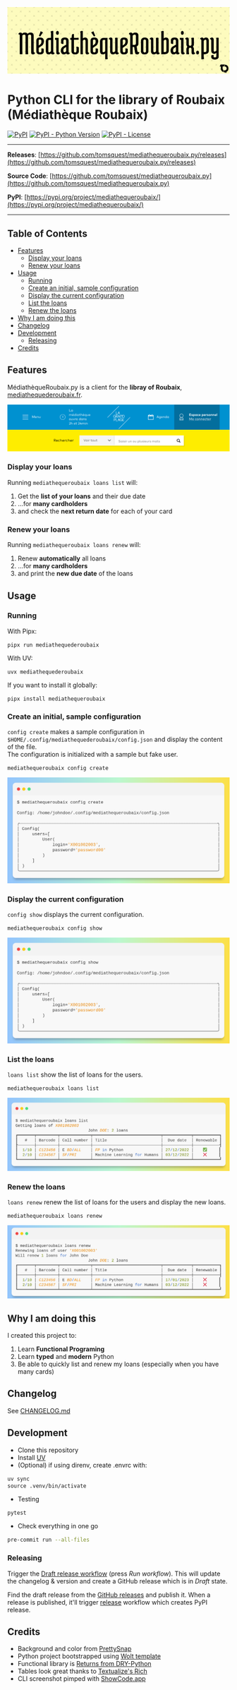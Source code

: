 <p align="center" width="100%">
  <img src="doc/banner.png" alt="MediathequeRoubaix.py"/>
</p>

# Python CLI for the library of Roubaix (Médiathèque Roubaix)

[![PyPI](https://img.shields.io/pypi/v/mediathequeroubaix?style=flat-square)](https://pypi.python.org/pypi/mediathequeroubaix/)
[![PyPI - Python Version](https://img.shields.io/pypi/pyversions/mediathequeroubaix?style=flat-square)](https://pypi.python.org/pypi/mediathequeroubaix/)
[![PyPI - License](https://img.shields.io/pypi/l/mediathequeroubaix?style=flat-square)](https://pypi.python.org/pypi/mediathequeroubaix/)

---

**Releases**: [https://github.com/tomsquest/mediathequeroubaix.py/releases](https://github.com/tomsquest/mediathequeroubaix.py/releases)

**Source Code**: [https://github.com/tomsquest/mediathequeroubaix.py](https://github.com/tomsquest/mediathequeroubaix.py)

**PyPI**: [https://pypi.org/project/mediathequeroubaix/](https://pypi.org/project/mediathequeroubaix/)

---

<!-- START doctoc generated TOC please keep comment here to allow auto update -->
<!-- DON'T EDIT THIS SECTION, INSTEAD RE-RUN doctoc TO UPDATE -->
## Table of Contents

- [Features](#features)
  - [Display your loans](#display-your-loans)
  - [Renew your loans](#renew-your-loans)
- [Usage](#usage)
  - [Running](#running)
  - [Create an initial, sample configuration](#create-an-initial-sample-configuration)
  - [Display the current configuration](#display-the-current-configuration)
  - [List the loans](#list-the-loans)
  - [Renew the loans](#renew-the-loans)
- [Why I am doing this](#why-i-am-doing-this)
- [Changelog](#changelog)
- [Development](#development)
  - [Releasing](#releasing)
- [Credits](#credits)

<!-- END doctoc generated TOC please keep comment here to allow auto update -->

## Features

MédiathèqueRoubaix.py is a client for the **libray of Roubaix**, [mediathequederoubaix.fr](http://www.mediathequederoubaix.fr/).

<p align="center" width="100%">
  <img src="doc/mr_homepage.png" alt="Screenshot mediathequederoubaix.fr"/>
</p>

### Display your loans

Running `mediathequeroubaix loans list` will:

1. Get the **list of your loans** and their due date
2. ...for **many cardholders**
3. and check the **next return date** for each of your card

### Renew your loans

Running `mediathequeroubaix loans renew` will:

1. Renew **automatically** all loans
2. ...for **many cardholders**
3. and print the **new due date** of the loans

## Usage

### Running

With Pipx:

```shell
pipx run mediathequederoubaix
```

With UV:

```shell
uvx mediathequederoubaix
```

If you want to install it globally:

```shell
pipx install mediathequeroubaix
```

### Create an initial, sample configuration

`config create` makes a sample configuration in `$HOME/.config/mediathequederoubaix/config.json` and display the content of the file.  
The configuration is initialized with a sample but fake user.

```shell
mediathequeroubaix config create
```

<p align="center" width="100%">
  <img src="doc/cli_config_create.png" alt="Screenshot CLI config create"/>
</p>

### Display the current configuration

`config show` displays the current configuration.

```shell
mediathequeroubaix config show
```

<p align="center" width="100%">
  <img src="doc/cli_config_show.png" alt="Screenshot CLI config show"/>
</p>

### List the loans

`loans list` show the list of loans for the users.

```shell
mediathequeroubaix loans list
```

<p align="center" width="100%">
  <img src="doc/cli_loans_list.png" alt="Screenshot CLI loans list"/>
</p>

### Renew the loans

`loans renew` renew the list of loans for the users and display the new loans.

```shell
mediathequeroubaix loans renew
```

<p align="center" width="100%">
  <img src="doc/cli_loans_renew.png" alt="Screenshot CLI loans renew"/>
</p>

## Why I am doing this

I created this project to:

1. Learn **Functional Programing**
2. Learn **typed** and **modern** Python
3. Be able to quickly list and renew my loans (especially when you have many cards)

## Changelog

See [CHANGELOG.md](CHANGELOG.md)

## Development

* Clone this repository
* Install [UV](https://docs.astral.sh/uv/)
* (Optional) if using direnv, create .envrc with:
```
uv sync
source .venv/bin/activate
```

* Testing

```sh
pytest
```

* Check everything in one go

```sh
pre-commit run --all-files
```

### Releasing

Trigger the [Draft release workflow](https://github.com/tomsquest/mediathequeroubaix.py/actions/workflows/draft_release.yml)
(press _Run workflow_). This will update the changelog & version and create a GitHub release which is in _Draft_ state.

Find the draft release from the
[GitHub releases](https://github.com/tomsquest/mediathequeroubaix.py/releases) and publish it. When
a release is published, it'll trigger [release](https://github.com/tomsquest/mediathequeroubaix.py/blob/master/.github/workflows/release.yml) workflow which creates PyPI
release.

## Credits

- Background and color from [PrettySnap](https://prettysnap.app/)
- Python project bootstrapped using [Wolt template](https://github.com/woltapp/wolt-python-package-cookiecutter)
- Functional library is [Returns from DRY-Python](https://github.com/dry-python/returns)
- Tables look great thanks to [Textualize's Rich](https://github.com/Textualize/rich)
- CLI screenshot pimped with [ShowCode.app](https://showcode.app)
